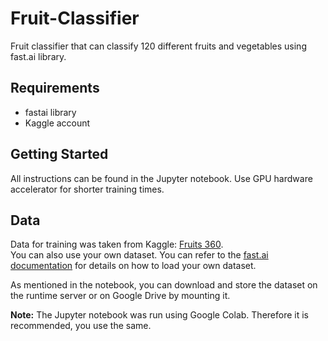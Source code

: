 # Fruit-Classifier
Fruit classifier that can classify 120 different fruits and vegetables using fast.ai library.

## Requirements
* fastai library
* Kaggle account

## Getting Started 
All instructions can be found in the Jupyter notebook. Use GPU hardware accelerator for shorter training times.  

## Data
Data for training was taken from Kaggle: [Fruits 360](https://www.kaggle.com/moltean/fruits).  
You can also use your own dataset. You can refer to the [fast.ai documentation](https://docs.fast.ai/) for details on how to load your own dataset.  
  
As mentioned in the notebook, you can download and store the dataset on the runtime server or on Google Drive by mounting it.  

**Note:** The Jupyter notebook was run using Google Colab. Therefore it is recommended, you use the same.
